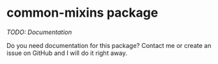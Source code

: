 # common-mixins package

*TODO: Documentation*

Do you need documentation for this package? Contact me or create an issue on GitHub and I will do it right away. 
